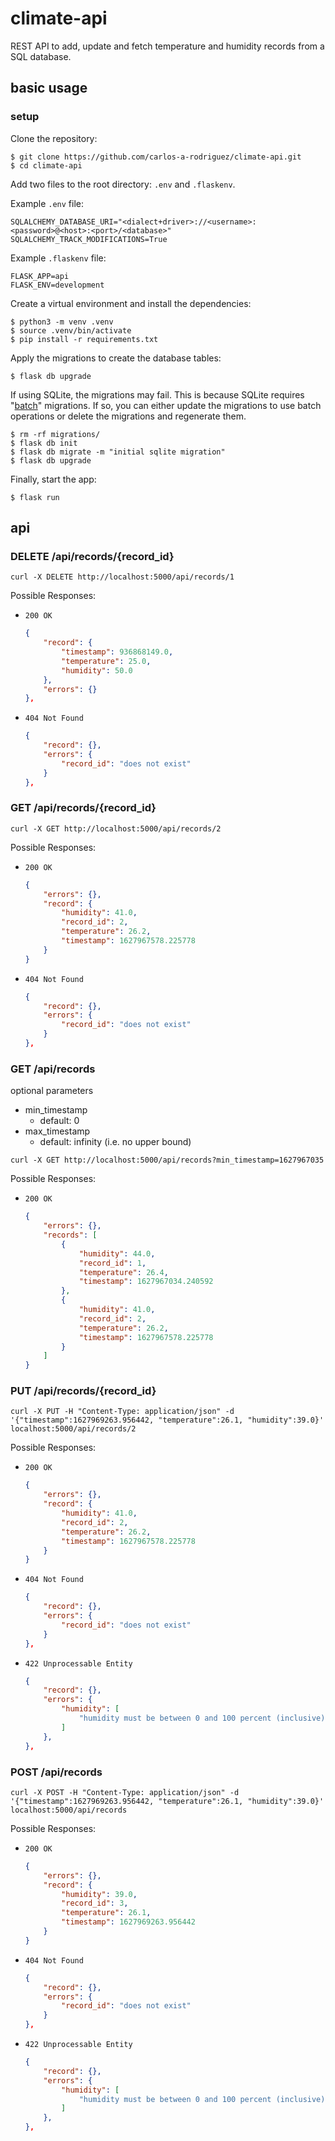 # climate-api

REST API to add, update and fetch temperature and humidity records from a SQL database.

## basic usage

### setup

Clone the repository:

```shell
$ git clone https://github.com/carlos-a-rodriguez/climate-api.git
$ cd climate-api
```

Add two files to the root directory: `.env` and `.flaskenv`.

Example `.env` file:

```
SQLALCHEMY_DATABASE_URI="<dialect+driver>://<username>:<password>@<host>:<port>/<database>"
SQLALCHEMY_TRACK_MODIFICATIONS=True
```

Example `.flaskenv` file:

```
FLASK_APP=api
FLASK_ENV=development
```

Create a virtual environment and install the dependencies:

```shell
$ python3 -m venv .venv
$ source .venv/bin/activate
$ pip install -r requirements.txt
```

Apply the migrations to create the database tables:

```shell
$ flask db upgrade
```

If using SQLite, the migrations may fail. This is because SQLite requires "[batch](https://alembic.sqlalchemy.org/en/latest/batch.html)" migrations. If so, you can either update the migrations to use batch operations or delete the migrations and regenerate them.

```shell
$ rm -rf migrations/
$ flask db init
$ flask db migrate -m "initial sqlite migration"
$ flask db upgrade
```

Finally, start the app:

```shell
$ flask run
```

## api

### DELETE /api/records/{record_id}

```
curl -X DELETE http://localhost:5000/api/records/1
```

Possible Responses:

- `200 OK`

    ```json
    {
        "record": {
            "timestamp": 936868149.0,
            "temperature": 25.0,
            "humidity": 50.0
        },
        "errors": {}
    },
    ```

- `404 Not Found`

    ```json
    {
        "record": {},
        "errors": {
            "record_id": "does not exist"
        }
    },
    ```

### GET /api/records/{record_id}

```
curl -X GET http://localhost:5000/api/records/2
```

Possible Responses:

- `200 OK`

    ```json
    {
        "errors": {},
        "record": {
            "humidity": 41.0,
            "record_id": 2,
            "temperature": 26.2,
            "timestamp": 1627967578.225778
        }
    }
    ```

- `404 Not Found`

    ```json
    {
        "record": {},
        "errors": {
            "record_id": "does not exist"
        }
    },
    ```

### GET /api/records

optional parameters
- min_timestamp
    - default: 0
- max_timestamp
    - default: infinity (i.e. no upper bound)

```
curl -X GET http://localhost:5000/api/records?min_timestamp=1627967035
```

Possible Responses:

- `200 OK`

    ```json
    {
        "errors": {},
        "records": [
            {
                "humidity": 44.0,
                "record_id": 1,
                "temperature": 26.4,
                "timestamp": 1627967034.240592
            },
            {
                "humidity": 41.0,
                "record_id": 2,
                "temperature": 26.2,
                "timestamp": 1627967578.225778
            }
        ]
    }
    ```

### PUT /api/records/{record_id}

```
curl -X PUT -H "Content-Type: application/json" -d '{"timestamp":1627969263.956442, "temperature":26.1, "humidity":39.0}' localhost:5000/api/records/2
```

Possible Responses:

- `200 OK`

    ```json
    {
        "errors": {},
        "record": {
            "humidity": 41.0,
            "record_id": 2,
            "temperature": 26.2,
            "timestamp": 1627967578.225778
        }
    }
    ```

- `404 Not Found`

    ```json
    {
        "record": {},
        "errors": {
            "record_id": "does not exist"
        }
    },
    ```

- `422 Unprocessable Entity`

    ```json
    {
        "record": {},
        "errors": {
            "humidity": [
                "humidity must be between 0 and 100 percent (inclusive)"
            ]
        },
    },
    ```

### POST /api/records

```
curl -X POST -H "Content-Type: application/json" -d '{"timestamp":1627969263.956442, "temperature":26.1, "humidity":39.0}' localhost:5000/api/records
```

Possible Responses:

- `200 OK`

    ```json
    {
        "errors": {},
        "record": {
            "humidity": 39.0,
            "record_id": 3,
            "temperature": 26.1,
            "timestamp": 1627969263.956442
        }
    }
    ```

- `404 Not Found`

    ```json
    {
        "record": {},
        "errors": {
            "record_id": "does not exist"
        }
    },
    ```

- `422 Unprocessable Entity`

    ```json
    {
        "record": {},
        "errors": {
            "humidity": [
                "humidity must be between 0 and 100 percent (inclusive)"
            ]
        },
    },
    ```

